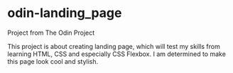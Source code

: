 # odin-landing_page
Project from The Odin Project

This project is about creating landing page, which will test my skills from learning HTML, CSS and especially CSS Flexbox.
I am determined to make this page look cool and stylish.
